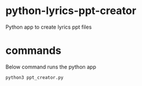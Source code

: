# python-lyrics-ppt-creator
Python app to create lyrics ppt files

# commands

Below command runs the python app

```
python3 ppt_creator.py
```